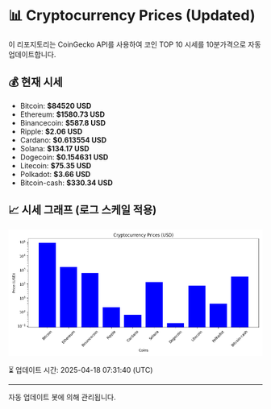 
# 📊 Cryptocurrency Prices (Updated)

이 리포지토리는 CoinGecko API를 사용하여 코인 TOP 10 시세를 10분가격으로 자동 업데이트합니다.

## 💰 현재 시세
- Bitcoin: **$84520 USD**
- Ethereum: **$1580.73 USD**
- Binancecoin: **$587.8 USD**
- Ripple: **$2.06 USD**
- Cardano: **$0.613554 USD**
- Solana: **$134.17 USD**
- Dogecoin: **$0.154631 USD**
- Litecoin: **$75.35 USD**
- Polkadot: **$3.66 USD**
- Bitcoin-cash: **$330.34 USD**

## 📈 시세 그래프 (로그 스케일 적용)
![Crypto Prices](crypto_prices.png)

⏳ 업데이트 시간: 2025-04-18 07:31:40 (UTC)

---
자동 업데이트 봇에 의해 관리됩니다.

